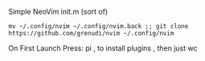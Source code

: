 Simple NeoVim init.m (sort of)
  
`
mv ~/.config/nvim ~/.config/nvim.back ;; git clone https://github.com/grenudi/nvim ~/.config/nvim
`

On First Launch Press: <space>pi , to install plugins , then just <space>wc

